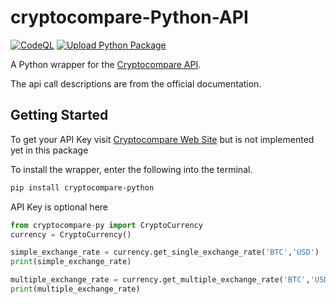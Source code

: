 # cryptocompare-Python-API

[![CodeQL](https://github.com/Alejandro193/CryptoCurrency/actions/workflows/codeql-analysis.yml/badge.svg)](https://github.com/Ventura94/NOWPayments-Python-API/actions/workflows/codeql-analysis.yml)
[![Upload Python Package](https://github.com/Alejandro193/CryptoCurrency/actions/workflows/python-publish.yml/badge.svg)](https://github.com/Ventura94/NOWPayments-Python-API/actions/workflows/python-publish.yml)

A Python wrapper for the [Cryptocompare API](https://min-api.cryptocompare.com/documentation). 

The api call descriptions are from the official documentation.

## Getting Started
To get your API Key visit [Cryptocompare Web Site](https://www.cryptocompare.com/cryptopian/api-keys) but is not implemented yet in this package


To install the wrapper, enter the following into the terminal.
```bash
pip install cryptocompare-python
```

API Key is optional here
```python
from cryptocompare-py import CryptoCurrency
currency = CryptoCurrency()

simple_exchange_rate = currency.get_single_exchange_rate('BTC','USD')
print(simple_exchange_rate)

multiple_exchange_rate = currency.get_multiple_exchange_rate('BTC','USD','EUR','CAD')
print(multiple_exchange_rate)
```